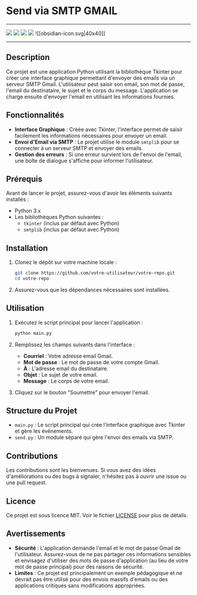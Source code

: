 #  Send via SMTP GMAIL
---

![](https://img.shields.io/badge/PyCharm-000000.svg?&style=for-the-badge&logo=PyCharm&logoColor=white)  ![](https://camo.githubusercontent.com/050fc4e602f25dd4fc337b873fbc62b7d393673a9f4b1e7529a9a61ea35485a5/68747470733a2f2f696d672e736869656c64732e696f2f62616467652f507974686f6e2d4646443433423f7374796c653d666f722d7468652d6261646765266c6f676f3d707974686f6e266c6f676f436f6c6f723d626c7565)   ![](https://img.shields.io/badge/Python-3.11-<>.svg)  ![   ]( https://img.shields.io/badge/Gmail-D14836?style=for-the-badge&logo=gmail&logoColor=white) ![[obsidian-icon.svg|40x40]]

---
## Description

Ce projet est une application Python utilisant la bibliothèque Tkinter pour créer une interface graphique permettant d'envoyer des emails via un serveur SMTP Gmail. L'utilisateur peut saisir son email, son mot de passe, l'email du destinataire, le sujet et le corps du message. L'application se charge ensuite d'envoyer l'email en utilisant les informations fournies.
 
## Fonctionnalités

- **Interface Graphique** : Créée avec Tkinter, l'interface permet de saisir facilement les informations nécessaires pour envoyer un email.
- **Envoi d'Email via SMTP** : Le projet utilise le module `smtplib` pour se connecter à un serveur SMTP et envoyer des emails.
- **Gestion des erreurs** : Si une erreur survient lors de l'envoi de l'email, une boîte de dialogue s'affiche pour informer l'utilisateur.

## Prérequis
 
 Avant de lancer le projet, assurez-vous d'avoir les éléments suivants installés :
- Python 3.x
- Les bibliothèques Python suivantes : 
  - `tkinter` (inclus par défaut avec Python)
  - `smtplib` (inclus par défaut avec Python)

## Installation

1. Clonez le dépôt sur votre machine locale :
    ```bash
    git clone https://github.com/votre-utilisateur/votre-repo.git
    cd votre-repo
    ```

2. Assurez-vous que les dépendances nécessaires sont installées.

## Utilisation

1. Exécutez le script principal pour lancer l'application :
    ```bash
    python main.py
    ```

2. Remplissez les champs suivants dans l'interface :
    - **Courriel** : Votre adresse email Gmail.
    - **Mot de passe** : Le mot de passe de votre compte Gmail.
    - **À** : L'adresse email du destinataire.
    - **Objet** : Le sujet de votre email.
    - **Message** : Le corps de votre email.

3. Cliquez sur le bouton "Soumettre" pour envoyer l'email.

## Structure du Projet

- `main.py` : Le script principal qui crée l'interface graphique avec Tkinter et gère les événements.
- `send.py` : Un module séparé qui gère l'envoi des emails via SMTP.

## Contributions

Les contributions sont les bienvenues. Si vous avez des idées d'améliorations ou des bugs à signaler, n'hésitez pas à ouvrir une issue ou une pull request.

## Licence

Ce projet est sous licence MIT. Voir le fichier [LICENSE](LICENSE.txt) pour plus de détails.
## Avertissements

- **Sécurité** : L'application demande l'email et le mot de passe Gmail de l'utilisateur. Assurez-vous de ne pas partager ces informations sensibles et envisagez d'utiliser des mots de passe d'application (au lieu de votre mot de passe principal) pour des raisons de sécurité.
- **Limites** : Ce projet est principalement un exemple pédagogique et ne devrait pas être utilisé pour des envois massifs d'emails ou des applications critiques sans modifications appropriées.